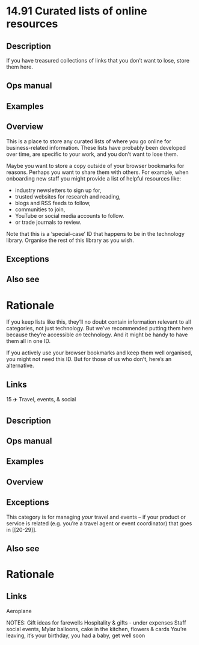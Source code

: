 # 14.91 Curated lists of online resources

## Description

If you have treasured collections of links that you don’t want to lose, store them here.

## Ops manual

## Examples

## Overview

This is a place to store any curated lists of where you go online for business-related information. These lists have probably been developed over time, are specific to your work, and you don’t want to lose them.

Maybe you want to store a copy outside of your browser bookmarks for reasons. Perhaps you want to share them with others. For example, when onboarding new staff you might provide a list of helpful resources like:

- industry newsletters to sign up for,
- trusted websites for research and reading,
- blogs and RSS feeds to follow,
- communities to join,
- YouTube or social media accounts to follow.
- or trade journals to review.

Note that this is a ‘special-case’ ID that happens to be in the technology library. Organise the rest of this library as you wish.

## Exceptions

## Also see

# Rationale

If you keep lists like this, they’ll no doubt contain information relevant to all categories, not just technology. But we’ve recommended putting them here because they’re accessible _on_ technology. And it might be handy to have them all in one ID.

If you actively use your browser bookmarks and keep them well organised, you might not need this ID. But for those of us who don’t, here’s an alternative.

## Links

15 ✈️ Travel, events, & social

## Description

## Ops manual

## Examples

## Overview

## Exceptions

This category is for managing _your_ travel and events – if your product or service is related (e.g. you’re a travel agent or event coordinator) that goes in [[20-29]].

## Also see

# Rationale

## Links

Aeroplane

NOTES:
Gift ideas for farewells
Hospitality & gifts - under expenses
Staff social events, Mylar balloons, cake in the kitchen, flowers & cards
You’re leaving, it’s your birthday, you had a baby, get well soon
